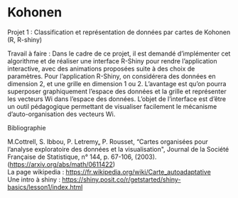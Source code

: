# Kohonen
Projet 1 :
Classification et représentation de données par cartes de Kohonen (R, R-shiny)

Travail à faire : 
Dans le cadre de ce projet, il est demandé d’implémenter cet algorithme et de réaliser une
interface R-Shiny pour rendre l’application interactive, avec des animations proposées suite à
des choix de paramètres. Pour l’application R-Shiny, on considérera des données en dimension
2, et une grille en dimension 1 ou 2. L’avantage est qu’on pourra superposer graphiquement
l’espace des données et la grille et représenter les vecteurs Wi dans l’espace des données. L’objet
de l’interface est d’être un outil pédagogique permettant de visualiser facilement le mécanisme
d’auto-organisation des vecteurs Wi.  

Bibliographie
  
M.Cottrell, S. Ibbou, P. Letremy„ P. Rousset, “Cartes organisées pour l’analyse exploratoire
des données et la visualisation", Journal de la Société Française de Statistique, n° 144, p. 67-106,
(2003). (https://arxiv.org/abs/math/0611422)  
La page wikipedia : https://fr.wikipedia.org/wiki/Carte_autoadaptative  
Une intro à shiny : https://shiny.posit.co/r/getstarted/shiny-basics/lesson1/index.html
